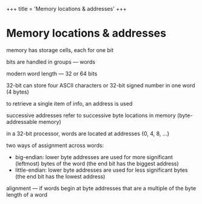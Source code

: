 +++
title = 'Memory locations & addresses'
+++
# Memory locations & addresses
memory has storage cells, each for one bit

bits are handled in groups — words

modern word length — 32 or 64 bits

32-bit can store four ASCII characters or 32-bit signed number in one word (4 bytes)

to retrieve a single item of info, an address is used

successive addresses refer to successive byte locations in memory (byte-addressable memory)

in a 32-bit processor, words are located at addresses {0, 4, 8, …}

two ways of assignment across words:

- big-endian: lower byte addresses are used for more significant (leftmost) bytes of the word (the end bit has the biggest address)
- little-endian: lower byte addresses are used for less significant bytes (the end bit has the lowest address)

alignment — if words begin at byte addresses that are a multiple of the byte length of a word
